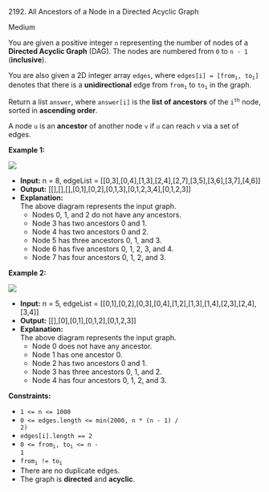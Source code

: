 2192\. All Ancestors of a Node in a Directed Acyclic Graph

Medium

You are given a positive integer `n` representing the number of nodes of a **Directed Acyclic Graph** (DAG). The nodes are numbered from `0` to `n - 1` (**inclusive**).

You are also given a 2D integer array `edges`, where <code>edges[i] = [from<sub>i</sub>, to<sub>i</sub>]</code> denotes that there is a **unidirectional** edge from <code>from<sub>i</sub></code> to <code>to<sub>i</sub></code> in the graph.

Return a list `answer`, where `answer[i]` is the **list of ancestors** of the <code>i<sup>th</sup></code> node, sorted in **ascending order**.

A node `u` is an **ancestor** of another node `v` if `u` can reach `v` via a set of edges.

**Example 1:**

![](https://assets.leetcode.com/uploads/2019/12/12/e1.png)

- **Input:** n = 8, edgeList = [[0,3],[0,4],[1,3],[2,4],[2,7],[3,5],[3,6],[3,7],[4,6]]
- **Output:** [[],[],[],[0,1],[0,2],[0,1,3],[0,1,2,3,4],[0,1,2,3]]
- **Explanation:**\
  The above diagram represents the input graph.
  - Nodes 0, 1, and 2 do not have any ancestors.
  - Node 3 has two ancestors 0 and 1.
  - Node 4 has two ancestors 0 and 2.
  - Node 5 has three ancestors 0, 1, and 3.
  - Node 6 has five ancestors 0, 1, 2, 3, and 4.
  - Node 7 has four ancestors 0, 1, 2, and 3.

**Example 2:**

![](https://assets.leetcode.com/uploads/2019/12/12/e2.png)

- **Input:** n = 5, edgeList = [[0,1],[0,2],[0,3],[0,4],[1,2],[1,3],[1,4],[2,3],[2,4],[3,4]]
- **Output:** [[],[0],[0,1],[0,1,2],[0,1,2,3]]
- **Explanation:**\
  The above diagram represents the input graph.
  - Node 0 does not have any ancestor.
  - Node 1 has one ancestor 0.
  - Node 2 has two ancestors 0 and 1.
  - Node 3 has three ancestors 0, 1, and 2.
  - Node 4 has four ancestors 0, 1, 2, and 3.

**Constraints:**


- <code>1 <= n <= 1000</code>
- <code>0 <= edges.length <= min(2000, n * (n - 1) / 2)</code>
- <code>edges[i].length == 2</code>
- <code>0 <= from<sub>i</sub>, to<sub>i</sub> <= n - 1</code>
- <code>from<sub>i</sub> != to<sub>i</sub></code>
- There are no duplicate edges.
- The graph is **directed** and **acyclic**.
